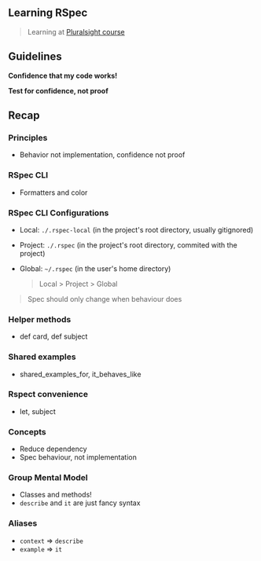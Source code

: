 ## Learning RSpec

> Learning at [Pluralsight course]( https://app.pluralsight.com/library/courses/rspec-ruby-application-testing/transcript )

## Guidelines

**Confidence that my code works!**

**Test for confidence, not proof**

## Recap

### Principles
  - Behavior not implementation, confidence not proof

### RSpec CLI
  - Formatters and color

### RSpec CLI Configurations
  - Local: `./.rspec-local` (in the project's root directory, usually gitignored)
  - Project: `./.rspec` (in the project's root directory, commited with the project)
  - Global: `~/.rspec` (in the user's home directory)

      > Local > Project > Global

> Spec should only change when behaviour does

### Helper methods
  - def card, def subject

### Shared examples
  - shared_examples_for, it_behaves_like

### Rspect convenience
  - let, subject

### Concepts
  - Reduce dependency
  - Spec behaviour, not implementation

### Group Mental Model
  - Classes and methods!
  - `describe` and `it` are just fancy syntax

### Aliases
  - `context` => `describe`
  - `example` => `it`
